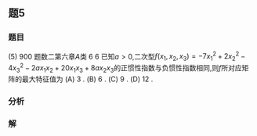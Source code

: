 ## 题5
### 题目
(5) 900 题数二第六章$A$类 6 
6 已知$a > 0$,二次型$f( {{x}_{1},{x}_{2},{x}_{3}})  =  - 7{x}_{1}^{2} + 2{x}_{2}^{2} - 4{x}_{3}^{2} - {2a}{x}_{1}{x}_{2} + {20}{x}_{1}{x}_{3} + {8a}{x}_{2}{x}_{3}$的正惯性指数与负惯性指数相同,则$f$所对应矩阵的最大特征值为
(A) 3 .
(B) 6 .
(C) 9 .
(D) 12 .
### 分析

### 解